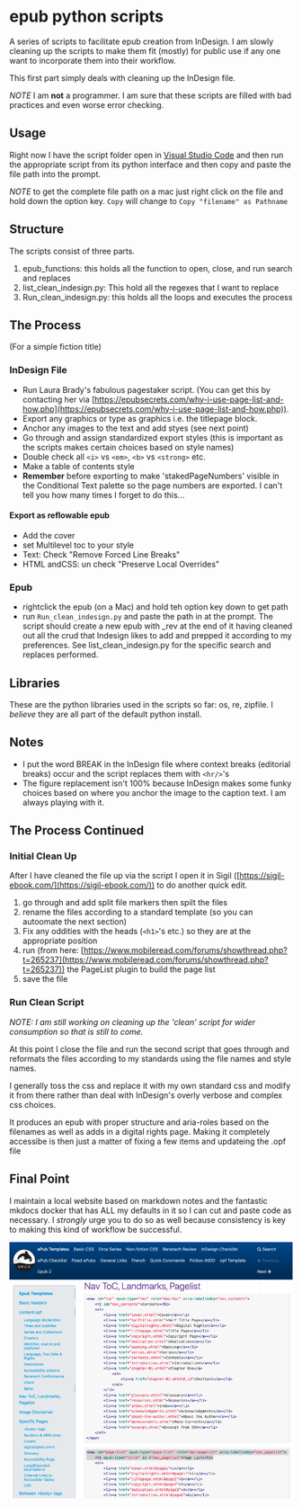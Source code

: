 # epub python scripts
 A series of scripts to facilitate epub creation from InDesign. I am slowly cleaning up the scripts to make them fit (mostly) for public use if any one want to incorporate them into their workflow.

 This first part simply deals with cleaning up the InDesign file.

*NOTE* I am **not** a programmer. I am sure that these scripts are filled with bad practices and even worse error checking.

## Usage
Right now I have the script folder open in [Visual Studio Code](https://code.visualstudio.com/) and then run the  appropriate script from its python interface and then copy and paste the file path into the prompt.

*NOTE* to get the complete file path on a mac just right click on the file and hold down the option key. `Copy` will change to `Copy "filename" as Pathname`

## Structure
The scripts consist of three parts.
1. epub_functions: this holds all the function to open, close, and run search and replaces
2. list_clean_indesign.py: This hold all the regexes that I want to replace
3. Run_clean_indesign.py: this holds all the loops and executes the process

## The Process
(For a simple fiction title)
### InDesign File
- Run Laura Brady's fabulous pagestaker script. (You can get this by contacting her via [https://epubsecrets.com/why-i-use-page-list-and-how.php](https://epubsecrets.com/why-i-use-page-list-and-how.php)).
- Export any graphics or type as graphics i.e. the titlepage block.
- Anchor any images to the text and add styes (see next point)
- Go through and assign standardized export styles (this is important as the scripts makes certain choices based on style names)
- Double check all `<i>` vs `<em>`, `<b>` vs `<strong>` etc.
- Make a table of contents style
- **Remember** before exporting to make 'stakedPageNumbers' visible in the Conditional Text palette so the page numbers are exported. I can't tell you how many times I forget to do this...

#### Export as reflowable epub
- Add the cover
- set Multilevel toc to your style
- Text: Check "Remove Forced Line Breaks"
- HTML andCSS: un check "Preserve Local Overrides"

### Epub
- rightclick the epub (on a Mac) and hold teh option key down to get path
- run `Run_clean_indesign.py` and paste the path in at the prompt.
The script should create a new epub with _rev at the end of it having cleaned out all the crud that Indesign likes to add and prepped it according to my preferences. See list_clean_indesign.py for the specific search and replaces performed.

## Libraries
These are the python libraries used in the scripts so far: os, re, zipfile. I *believe* they are all part of the default python install.

## Notes
- I put the word BREAK in the InDesign file where context breaks (editorial breaks) occur and the script replaces them with `<hr/>`'s
- The figure replacement isn't 100% because InDesign makes some funky choices based on where you anchor the image to the caption text. I am always playing with it.

## The Process Continued
### Initial Clean Up
After I have cleaned the file up via the script I open it in Sigil ([https://sigil-ebook.com/](https://sigil-ebook.com/)) to do another quick edit.
1. go through and add split file markers then spilt the files
2. rename the files according to a standard template (so you can autoomate the next section)
3. Fix any oddities with the heads (`<h1>`'s etc.) so they are at the appropriate position
3. run (from here: [https://www.mobileread.com/forums/showthread.php?t=265237](https://www.mobileread.com/forums/showthread.php?t=265237)) the PageList plugin to build the page list
4. save the file

### Run Clean Script
*NOTE: I am still working on cleaning up the 'clean' script for wider consumption so that is still to come.*

At this point I close the file and run the second script that goes through and reformats the files according to my standards using the file names and style names.

I generally toss the css and replace it with my own standard css and modify it from there rather than deal with InDesign's overly verbose and complex css choices.

It produces an epub with proper structure and aria-roles based on the filenames as well as adds in a digital rights page. Making it completely accessibe is then just a matter of fixing a few items and updateing the .opf file



## Final Point
I maintain a local website based on markdown notes and the fantastic mkdocs docker that has ALL my defaults in it so I can cut and paste code as necessary. I *strongly* urge you to do so as well because consistency is key to making this kind of workflow be successful.

![Screenshot of markdown-based website](/images/notescreenshot.png)